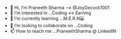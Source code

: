 - 👋 Hi, I’m Praneeth Sharma --> @JoyDecock1001
- 👀 I’m interested in ...Coding <-> Earning
- 🌱 I’m currently learning ...M.E.R.N💻
- 💞️ I’m looking to collaborate on ...Coding
- 📫 How to reach me ...PraneethSharma @ LinkedIN


<!---
JoyDecock1001/JoyDecock1001 is a ✨ special ✨ repository because its `README.md` (this file) appears on your GitHub profile.
You can click the Preview link to take a look at your changes.
--->
